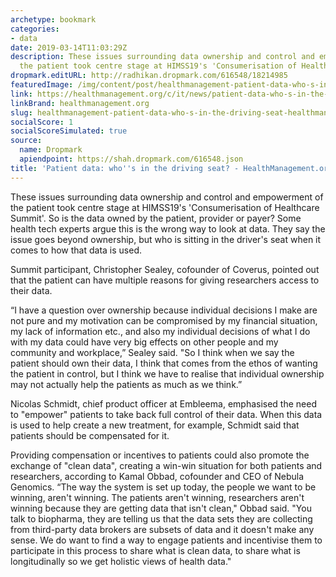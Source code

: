 ```yaml
---
archetype: bookmark
categories:
- data
date: 2019-03-14T11:03:29Z
description: These issues surrounding data ownership and control and empowerment of
  the patient took centre stage at HIMSS19's 'Consumerisation of Healthcare Summit'.
dropmark.editURL: http://radhikan.dropmark.com/616548/18214985
featuredImage: /img/content/post/healthmanagement-patient-data-who-s-in-the-driving-seat-healthmanagement-org.jpg
link: https://healthmanagement.org/c/it/news/patient-data-who-s-in-the-driving-seat
linkBrand: healthmanagement.org
slug: healthmanagement-patient-data-who-s-in-the-driving-seat-healthmanagement-org
socialScore: 1
socialScoreSimulated: true
source:
  name: Dropmark
  apiendpoint: https://shah.dropmark.com/616548.json
title: 'Patient data: who''s in the driving seat? - HealthManagement.org'
---
```

These issues surrounding data ownership and control and empowerment of the patient took centre stage at HIMSS19's 'Consumerisation of Healthcare Summit'. So is the data owned by the patient, provider or payer? Some health tech experts argue this is the wrong way to look at data. They say the issue goes beyond ownership, but who is sitting in the driver's seat when it comes to how that data is used. 

Summit participant, Christopher Sealey, cofounder of Coverus, pointed out that the patient can have multiple reasons for giving researchers access to their data. 
 

“I have a question over ownership because individual decisions I make are not pure and my motivation can be compromised by my financial situation, my lack of information etc., and also my individual decisions of what I do with my data could have very big effects on other people and my community and workplace,” Sealey said. "So I think when we say the patient should own their data, I think that comes from the ethos of wanting the patient in control, but I think we have to realise that individual ownership may not actually help the patients as much as we think.” 

Nicolas Schmidt, chief product officer at Embleema, emphasised the need to "empower" patients to take back full control of their data. When this data is used to help create a new treatment, for example, Schmidt said that patients should be compensated for it.

Providing compensation or incentives to patients could also promote the exchange of "clean data", creating a win-win situation for both patients and researchers, according to Kamal Obbad, cofounder and CEO of Nebula Genomics. “The way the system is set up today, the people we want to be winning, aren't winning. The patients aren't winning, researchers aren't winning because they are getting data that isn't clean," Obbad said. "You talk to biopharma, they are telling us that the data sets they are collecting from third-party data brokers are subsets of data and it doesn't make any sense. We do want to find a way to engage patients and incentivise them to participate in this process to share what is clean data, to share what is longitudinally so we get holistic views of health data."
